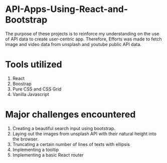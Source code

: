 # API-Apps-Using-React-and-Bootstrap

The purpose of these projects is to reinforce my understanding on the use of API data to create user-centric app. Therefore, Efforts was made to fetch image and video data from unsplash and youtube public API data.

# Tools utilized

1. React
2. Boostrap
3. Pure CSS and CSS Grid
4. Vanilla Javascript

# Major challenges encountered

1. Creating a beautiful search input using bootstrap.
2. Laying out the images from unsplash API with their natural height into the browser.
3. Truncating a certain number of lines of texts with ellipsis
4. Implementing a tooltip
5. Implementing a basic React router
